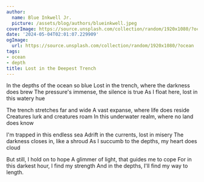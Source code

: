 ```yaml
---
author:
  name: Blue Inkwell Jr.
  picture: /assets/blog/authors/blueinkwell.jpeg
coverImage: https://source.unsplash.com/collection/random/1920x1080/?ocean
date: '2024-05-04T02:01:07.229909'
ogImage:
  url: https://source.unsplash.com/collection/random/1920x1080/?ocean
tags:
- ocean
- depth
title: Lost in the Deepest Trench
---
```


In the depths of the ocean so blue
Lost in the trench, where the darkness does brew
The pressure's immense, the silence is true
As I float here, lost in this watery hue

The trench stretches far and wide
A vast expanse, where life does reside
Creatures lurk and creatures roam
In this underwater realm, where no land does know

I'm trapped in this endless sea
Adrift in the currents, lost in misery
The darkness closes in, like a shroud
As I succumb to the depths, my heart does cloud

But still, I hold on to hope
A glimmer of light, that guides me to cope
For in this darkest hour, I find my strength
And in the depths, I'll find my way to length.